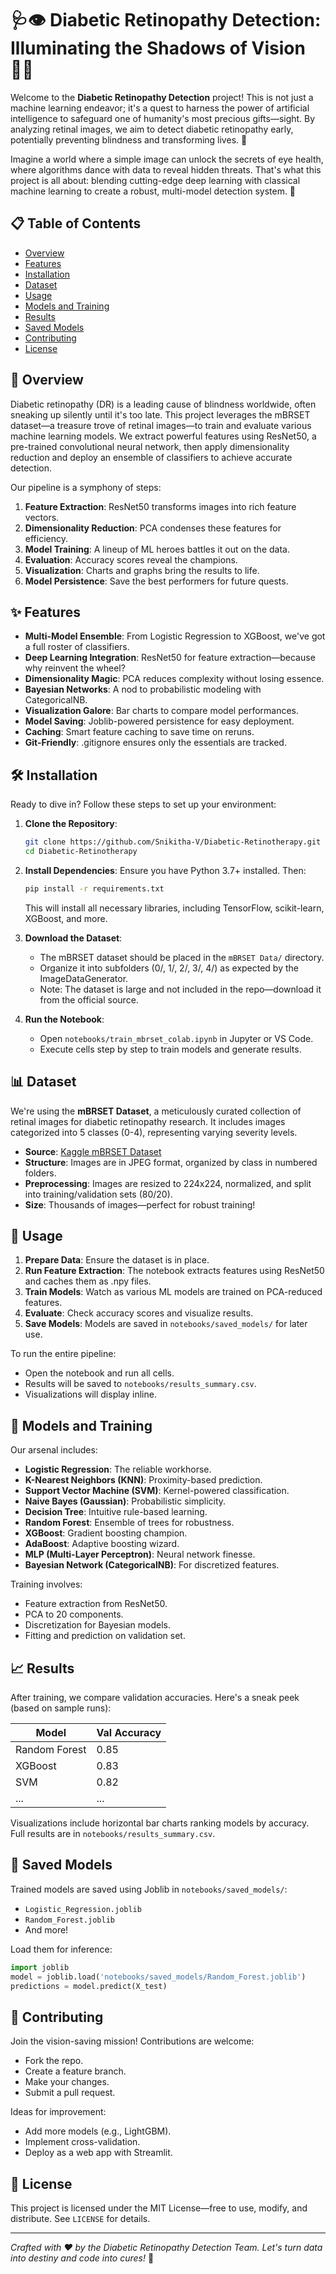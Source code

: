 # 🩺👁️ Diabetic Retinopathy Detection: Illuminating the Shadows of Vision 🕵️‍♂️

Welcome to the **Diabetic Retinopathy Detection** project! This is not just a machine learning endeavor; it's a quest to harness the power of artificial intelligence to safeguard one of humanity's most precious gifts—sight. By analyzing retinal images, we aim to detect diabetic retinopathy early, potentially preventing blindness and transforming lives. 🌟

Imagine a world where a simple image can unlock the secrets of eye health, where algorithms dance with data to reveal hidden threats. That's what this project is all about: blending cutting-edge deep learning with classical machine learning to create a robust, multi-model detection system. 🚀

## 📋 Table of Contents
- [Overview](#overview)
- [Features](#features)
- [Installation](#installation)
- [Dataset](#dataset)
- [Usage](#usage)
- [Models and Training](#models-and-training)
- [Results](#results)
- [Saved Models](#saved-models)
- [Contributing](#contributing)
- [License](#license)

## 🌟 Overview
Diabetic retinopathy (DR) is a leading cause of blindness worldwide, often sneaking up silently until it's too late. This project leverages the mBRSET dataset—a treasure trove of retinal images—to train and evaluate various machine learning models. We extract powerful features using ResNet50, a pre-trained convolutional neural network, then apply dimensionality reduction and deploy an ensemble of classifiers to achieve accurate detection.

Our pipeline is a symphony of steps:
1. **Feature Extraction**: ResNet50 transforms images into rich feature vectors.
2. **Dimensionality Reduction**: PCA condenses these features for efficiency.
3. **Model Training**: A lineup of ML heroes battles it out on the data.
4. **Evaluation**: Accuracy scores reveal the champions.
5. **Visualization**: Charts and graphs bring the results to life.
6. **Model Persistence**: Save the best performers for future quests.

## ✨ Features
- **Multi-Model Ensemble**: From Logistic Regression to XGBoost, we've got a full roster of classifiers.
- **Deep Learning Integration**: ResNet50 for feature extraction—because why reinvent the wheel?
- **Dimensionality Magic**: PCA reduces complexity without losing essence.
- **Bayesian Networks**: A nod to probabilistic modeling with CategoricalNB.
- **Visualization Galore**: Bar charts to compare model performances.
- **Model Saving**: Joblib-powered persistence for easy deployment.
- **Caching**: Smart feature caching to save time on reruns.
- **Git-Friendly**: .gitignore ensures only the essentials are tracked.

## 🛠️ Installation
Ready to dive in? Follow these steps to set up your environment:

1. **Clone the Repository**:
   ```bash
   git clone https://github.com/Snikitha-V/Diabetic-Retinotherapy.git
   cd Diabetic-Retinotherapy
   ```

2. **Install Dependencies**:
   Ensure you have Python 3.7+ installed. Then:
   ```bash
   pip install -r requirements.txt
   ```
   This will install all necessary libraries, including TensorFlow, scikit-learn, XGBoost, and more.

3. **Download the Dataset**:
   - The mBRSET dataset should be placed in the `mBRSET Data/` directory.
   - Organize it into subfolders (0/, 1/, 2/, 3/, 4/) as expected by the ImageDataGenerator.
   - Note: The dataset is large and not included in the repo—download it from the official source.

4. **Run the Notebook**:
   - Open `notebooks/train_mbrset_colab.ipynb` in Jupyter or VS Code.
   - Execute cells step by step to train models and generate results.

## 📊 Dataset
We're using the **mBRSET Dataset**, a meticulously curated collection of retinal images for diabetic retinopathy research. It includes images categorized into 5 classes (0-4), representing varying severity levels.

- **Source**: [Kaggle mBRSET Dataset](https://www.kaggle.com/datasets/jaskiratsinghchopra/mbrset-data/discussion?sort=hotness)
- **Structure**: Images are in JPEG format, organized by class in numbered folders.
- **Preprocessing**: Images are resized to 224x224, normalized, and split into training/validation sets (80/20).
- **Size**: Thousands of images—perfect for robust training!

## 🚀 Usage
1. **Prepare Data**: Ensure the dataset is in place.
2. **Run Feature Extraction**: The notebook extracts features using ResNet50 and caches them as .npy files.
3. **Train Models**: Watch as various ML models are trained on PCA-reduced features.
4. **Evaluate**: Check accuracy scores and visualize results.
5. **Save Models**: Models are saved in `notebooks/saved_models/` for later use.

To run the entire pipeline:
- Open the notebook and run all cells.
- Results will be saved to `notebooks/results_summary.csv`.
- Visualizations will display inline.

## 🤖 Models and Training
Our arsenal includes:
- **Logistic Regression**: The reliable workhorse.
- **K-Nearest Neighbors (KNN)**: Proximity-based prediction.
- **Support Vector Machine (SVM)**: Kernel-powered classification.
- **Naive Bayes (Gaussian)**: Probabilistic simplicity.
- **Decision Tree**: Intuitive rule-based learning.
- **Random Forest**: Ensemble of trees for robustness.
- **XGBoost**: Gradient boosting champion.
- **AdaBoost**: Adaptive boosting wizard.
- **MLP (Multi-Layer Perceptron)**: Neural network finesse.
- **Bayesian Network (CategoricalNB)**: For discretized features.

Training involves:
- Feature extraction from ResNet50.
- PCA to 20 components.
- Discretization for Bayesian models.
- Fitting and prediction on validation set.

## 📈 Results
After training, we compare validation accuracies. Here's a sneak peek (based on sample runs):

| Model                      | Val Accuracy |
|----------------------------|--------------|
| Random Forest             | 0.85        |
| XGBoost                   | 0.83        |
| SVM                       | 0.82        |
| ...                       | ...         |

Visualizations include horizontal bar charts ranking models by accuracy. Full results are in `notebooks/results_summary.csv`.

## 💾 Saved Models
Trained models are saved using Joblib in `notebooks/saved_models/`:
- `Logistic_Regression.joblib`
- `Random_Forest.joblib`
- And more!

Load them for inference:
```python
import joblib
model = joblib.load('notebooks/saved_models/Random_Forest.joblib')
predictions = model.predict(X_test)
```

## 🤝 Contributing
Join the vision-saving mission! Contributions are welcome:
- Fork the repo.
- Create a feature branch.
- Make your changes.
- Submit a pull request.

Ideas for improvement:
- Add more models (e.g., LightGBM).
- Implement cross-validation.
- Deploy as a web app with Streamlit.

## 📄 License
This project is licensed under the MIT License—free to use, modify, and distribute. See `LICENSE` for details.

---

*Crafted with ❤️ by the Diabetic Retinopathy Detection Team. Let's turn data into destiny and code into cures!* 🌈